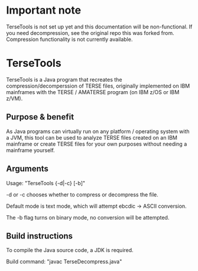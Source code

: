 # Important note
TerseTools is not set up yet and this documentation will be non-functional. If you need decompression, see the original repo this was forked from. Compression functionality is not currently available.

# TerseTools
TerseTools is a Java program that recreates the compression/decomperssion of TERSE files, originally implemented on IBM mainframes with the TERSE / AMATERSE program (on IBM z/OS or IBM z/VM).

## Purpose & benefit
As Java programs can virtually run on any platform / operating system with a JVM, this tool can be used to analyze TERSE files created on an IBM mainframe or create TERSE files for your own purposes without needing a mainframe yourself.

## Arguments
Usage: "TerseTools {-d|-c} [-b]"

 -d or -c chooses whether to compress or decompress the file.

 Default mode is text mode, which will attempt ebcdic -> ASCII conversion.

 The -b flag turns on binary mode, no conversion will be attempted.

## Build instructions
To compile the Java source code, a JDK is required.

Build command: "javac TerseDecompress.java"
